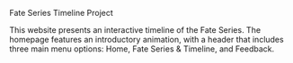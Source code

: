 Fate Series Timeline Project

This website presents an interactive timeline of the Fate Series. The homepage features an introductory animation, with a header that includes three main menu options: Home, Fate Series & Timeline, and Feedback.
